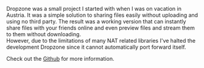 Dropzone was a small project I started with when I was on vacation in Austria. It was a simple solution to sharing files easily without uploading and using no third party. The result was a working version that can instantly share files with your friends online and even preview files and stream them to them without downloading.  
However, due to the limitations of many NAT related libraries I've halted the development Dropzone since it cannot automatically port forward itself.

Check out the [Github](https://github.com/96AA48/dropzone) for more information.
